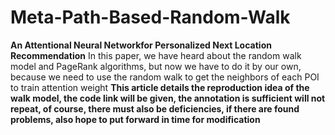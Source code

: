 # Meta-Path-Based-Random-Walk

**An Attentional Neural Networkfor Personalized Next Location Recommendation** In this paper, we have heard about the random walk model and PageRank algorithms, but now we have to do it by our own, because we need to use the random walk to get the neighbors of each POI to train attention weight **This article details the reproduction idea of the walk model, the code link will be given, the annotation is sufficient will not repeat, of course, there must also be deficiencies, if there are found problems, also hope to put forward in time for modification**
